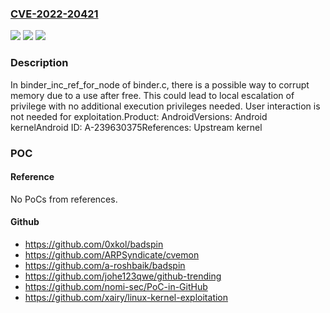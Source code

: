 ### [CVE-2022-20421](https://cve.mitre.org/cgi-bin/cvename.cgi?name=CVE-2022-20421)
![](https://img.shields.io/static/v1?label=Product&message=Android&color=blue)
![](https://img.shields.io/static/v1?label=Version&message=n%2Fa&color=blue)
![](https://img.shields.io/static/v1?label=Vulnerability&message=Elevation%20of%20privilege&color=brighgreen)

### Description

In binder_inc_ref_for_node of binder.c, there is a possible way to corrupt memory due to a use after free. This could lead to local escalation of privilege with no additional execution privileges needed. User interaction is not needed for exploitation.Product: AndroidVersions: Android kernelAndroid ID: A-239630375References: Upstream kernel

### POC

#### Reference
No PoCs from references.

#### Github
- https://github.com/0xkol/badspin
- https://github.com/ARPSyndicate/cvemon
- https://github.com/a-roshbaik/badspin
- https://github.com/johe123qwe/github-trending
- https://github.com/nomi-sec/PoC-in-GitHub
- https://github.com/xairy/linux-kernel-exploitation

